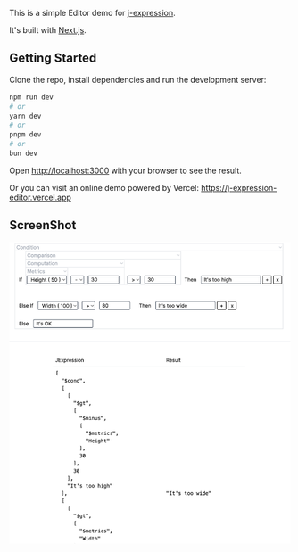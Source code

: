 This is a simple Editor demo for [j-expression](https://github.com/littlehaker/j-expression).

It's built with [Next.js](https://nextjs.org/).

## Getting Started

Clone the repo, install dependencies and run the development server:

```bash
npm run dev
# or
yarn dev
# or
pnpm dev
# or
bun dev
```

Open [http://localhost:3000](http://localhost:3000) with your browser to see the result.

Or you can visit an online demo powered by Vercel: https://j-expression-editor.vercel.app

## ScreenShot

![screenshot](/docs/screenshot.jpg)
